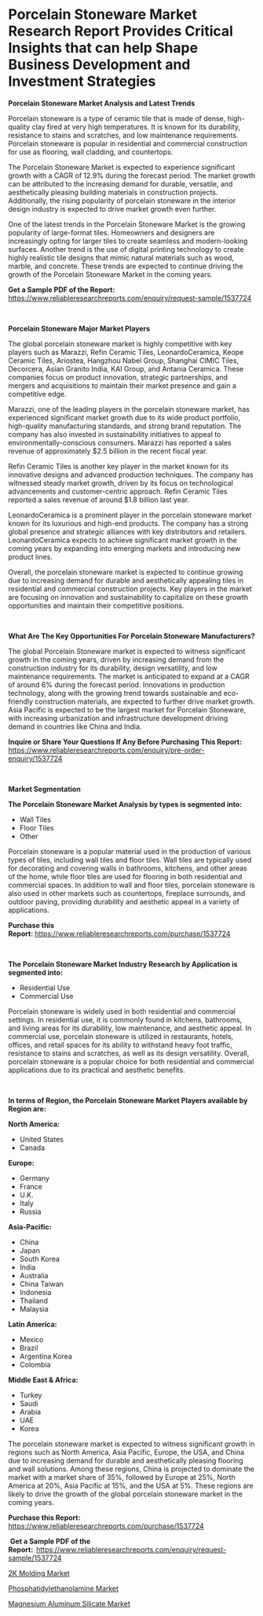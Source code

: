 <p><h1>Porcelain Stoneware Market Research Report Provides Critical Insights that can help Shape Business Development and Investment Strategies</h1></p><p><strong>Porcelain Stoneware Market Analysis and Latest Trends</strong></p>
<p><p>Porcelain stoneware is a type of ceramic tile that is made of dense, high-quality clay fired at very high temperatures. It is known for its durability, resistance to stains and scratches, and low maintenance requirements. Porcelain stoneware is popular in residential and commercial construction for use as flooring, wall cladding, and countertops.</p><p>The Porcelain Stoneware Market is expected to experience significant growth with a CAGR of 12.9% during the forecast period. The market growth can be attributed to the increasing demand for durable, versatile, and aesthetically pleasing building materials in construction projects. Additionally, the rising popularity of porcelain stoneware in the interior design industry is expected to drive market growth even further.</p><p>One of the latest trends in the Porcelain Stoneware Market is the growing popularity of large-format tiles. Homeowners and designers are increasingly opting for larger tiles to create seamless and modern-looking surfaces. Another trend is the use of digital printing technology to create highly realistic tile designs that mimic natural materials such as wood, marble, and concrete. These trends are expected to continue driving the growth of the Porcelain Stoneware Market in the coming years.</p></p>
<p><strong>Get a Sample PDF of the Report:&nbsp;</strong> <a href="https://www.reliableresearchreports.com/enquiry/request-sample/1537724">https://www.reliableresearchreports.com/enquiry/request-sample/1537724</a></p>
<p>&nbsp;</p>
<p><strong>Porcelain Stoneware Major Market Players</strong></p>
<p><p>The global porcelain stoneware market is highly competitive with key players such as Marazzi, Refin Ceramic Tiles, LeonardoCeramica, Keope Ceramic Tiles, Ariostea, Hangzhou Nabel Group, Shanghai CIMIC Tiles, Decorcera, Asian Granito India, KAI Group, and Antania Ceramica. These companies focus on product innovation, strategic partnerships, and mergers and acquisitions to maintain their market presence and gain a competitive edge.</p><p>Marazzi, one of the leading players in the porcelain stoneware market, has experienced significant market growth due to its wide product portfolio, high-quality manufacturing standards, and strong brand reputation. The company has also invested in sustainability initiatives to appeal to environmentally-conscious consumers. Marazzi has reported a sales revenue of approximately $2.5 billion in the recent fiscal year.</p><p>Refin Ceramic Tiles is another key player in the market known for its innovative designs and advanced production techniques. The company has witnessed steady market growth, driven by its focus on technological advancements and customer-centric approach. Refin Ceramic Tiles reported a sales revenue of around $1.8 billion last year.</p><p>LeonardoCeramica is a prominent player in the porcelain stoneware market known for its luxurious and high-end products. The company has a strong global presence and strategic alliances with key distributors and retailers. LeonardoCeramica expects to achieve significant market growth in the coming years by expanding into emerging markets and introducing new product lines.</p><p>Overall, the porcelain stoneware market is expected to continue growing due to increasing demand for durable and aesthetically appealing tiles in residential and commercial construction projects. Key players in the market are focusing on innovation and sustainability to capitalize on these growth opportunities and maintain their competitive positions.</p></p>
<p>&nbsp;</p>
<p><strong>What Are The Key Opportunities For Porcelain Stoneware Manufacturers?</strong></p>
<p><p>The global Porcelain Stoneware market is expected to witness significant growth in the coming years, driven by increasing demand from the construction industry for its durability, design versatility, and low maintenance requirements. The market is anticipated to expand at a CAGR of around 6% during the forecast period. Innovations in production technology, along with the growing trend towards sustainable and eco-friendly construction materials, are expected to further drive market growth. Asia Pacific is expected to be the largest market for Porcelain Stoneware, with increasing urbanization and infrastructure development driving demand in countries like China and India.</p></p>
<p><strong>Inquire or Share Your Questions If Any Before Purchasing This Report:</strong> <a href="https://www.reliableresearchreports.com/enquiry/pre-order-enquiry/1537724">https://www.reliableresearchreports.com/enquiry/pre-order-enquiry/1537724</a></p>
<p>&nbsp;</p>
<p><strong>Market Segmentation</strong></p>
<p><strong>The Porcelain Stoneware Market Analysis by types is segmented into:</strong></p>
<p><ul><li>Wall Tiles</li><li>Floor Tiles</li><li>Other</li></ul></p>
<p><p>Porcelain stoneware is a popular material used in the production of various types of tiles, including wall tiles and floor tiles. Wall tiles are typically used for decorating and covering walls in bathrooms, kitchens, and other areas of the home, while floor tiles are used for flooring in both residential and commercial spaces. In addition to wall and floor tiles, porcelain stoneware is also used in other markets such as countertops, fireplace surrounds, and outdoor paving, providing durability and aesthetic appeal in a variety of applications.</p></p>
<p><strong>Purchase this Report:&nbsp;</strong><a href="https://www.reliableresearchreports.com/purchase/1537724">https://www.reliableresearchreports.com/purchase/1537724</a></p>
<p>&nbsp;</p>
<p><strong>The Porcelain Stoneware Market Industry Research by Application is segmented into:</strong></p>
<p><ul><li>Residential Use</li><li>Commercial Use</li></ul></p>
<p><p>Porcelain stoneware is widely used in both residential and commercial settings. In residential use, it is commonly found in kitchens, bathrooms, and living areas for its durability, low maintenance, and aesthetic appeal. In commercial use, porcelain stoneware is utilized in restaurants, hotels, offices, and retail spaces for its ability to withstand heavy foot traffic, resistance to stains and scratches, as well as its design versatility. Overall, porcelain stoneware is a popular choice for both residential and commercial applications due to its practical and aesthetic benefits.</p></p>
<p>&nbsp;</p>
<p><strong>In terms of Region, the Porcelain Stoneware Market Players available by Region are:</strong></p>
<p>
    <p> <strong> North America: </strong>
        <ul>
            <li>United States</li>
            <li>Canada</li>
        </ul>
        </p> 
    <p> <strong> Europe: </strong>
        <ul>
            <li>Germany</li>
            <li>France</li>
            <li>U.K.</li>
            <li>Italy</li>
            <li>Russia</li>
        </ul>
        </p> 
    <p> <strong> Asia-Pacific: </strong>
        <ul>
            <li>China</li>
            <li>Japan</li>
            <li>South Korea</li>
            <li>India</li>
            <li>Australia</li>
            <li>China Taiwan</li>
            <li>Indonesia</li>
            <li>Thailand</li>
            <li>Malaysia</li>
        </ul>
        </p> 
    <p> <strong> Latin America: </strong>
        <ul>
            <li>Mexico</li>
            <li>Brazil</li>
            <li>Argentina Korea</li>
            <li>Colombia</li>
        </ul>
        </p> 
    <p> <strong> Middle East & Africa: </strong>
        <ul>
            <li>Turkey</li>
            <li>Saudi</li>
            <li>Arabia</li>
            <li>UAE</li>
            <li>Korea</li>
        </ul>
    </p>
    </p>
<p><p>The porcelain stoneware market is expected to witness significant growth in regions such as North America, Asia Pacific, Europe, the USA, and China due to increasing demand for durable and aesthetically pleasing flooring and wall solutions. Among these regions, China is projected to dominate the market with a market share of 35%, followed by Europe at 25%, North America at 20%, Asia Pacific at 15%, and the USA at 5%. These regions are likely to drive the growth of the global porcelain stoneware market in the coming years.</p></p>
<p><strong>Purchase this Report: </strong><a href="https://www.reliableresearchreports.com/purchase/1537724">https://www.reliableresearchreports.com/purchase/1537724</a></p>
<p>&nbsp;<strong>Get a Sample PDF of the Report:&nbsp;&nbsp;</strong><a href="https://www.reliableresearchreports.com/enquiry/request-sample/1537724">https://www.reliableresearchreports.com/enquiry/request-sample/1537724</a></p>
<p><strong></strong></p>
<p><p><a href="https://github.com/kosella/Market-Research-Report-List-2/blob/main/2k-molding-market.md">2K Molding Market</a></p><p><a href="https://github.com/julyju69/Market-Research-Report-List-2/blob/main/phosphatidylethanolamine-market.md">Phosphatidylethanolamine Market</a></p><p><a href="https://github.com/nathandecarvalho/Market-Research-Report-List-2/blob/main/magnesium-aluminum-silicate-market.md">Magnesium Aluminum Silicate Market</a></p></p>